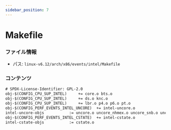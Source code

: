 ```yaml
---
sidebar_position: 7
---
```

# Makefile

### ファイル情報

- パス: `linux-v6.12/arch/x86/events/intel/Makefile`

### コンテンツ

```txt
# SPDX-License-Identifier: GPL-2.0
obj-$(CONFIG_CPU_SUP_INTEL)		+= core.o bts.o
obj-$(CONFIG_CPU_SUP_INTEL)		+= ds.o knc.o
obj-$(CONFIG_CPU_SUP_INTEL)		+= lbr.o p4.o p6.o pt.o
obj-$(CONFIG_PERF_EVENTS_INTEL_UNCORE)	+= intel-uncore.o
intel-uncore-objs			:= uncore.o uncore_nhmex.o uncore_snb.o uncore_snbep.o uncore_discovery.o
obj-$(CONFIG_PERF_EVENTS_INTEL_CSTATE)	+= intel-cstate.o
intel-cstate-objs			:= cstate.o

```
